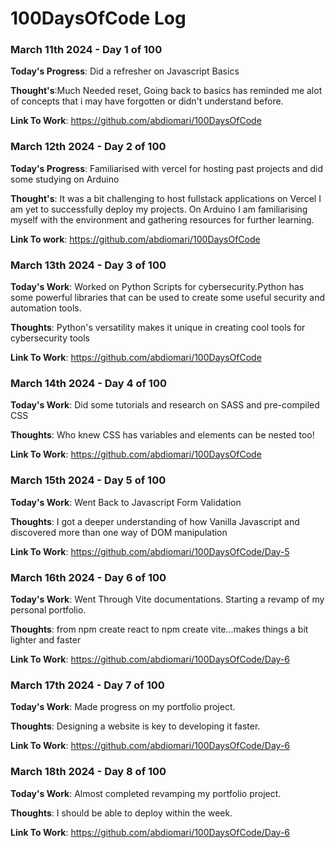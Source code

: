 # 100DaysOfCode Log 

### March 11th 2024 - Day 1 of 100

**Today's Progress**: Did a refresher on Javascript Basics

**Thought's**:Much Needed reset, Going back to basics has reminded me 
alot of concepts that i may have forgotten or didn't understand before.

**Link To Work**: https://github.com/abdiomari/100DaysOfCode

### March 12th 2024 - Day 2 of 100

**Today's Progress**: Familiarised with vercel for hosting past projects 
    and did some studying on Arduino 

**Thought's**: It was a bit challenging to host fullstack applications on Vercel
I am yet to successfully deploy my projects. On Arduino I am familiarising myself with the environment
and gathering resources for further learning.

**Link To work**: https://github.com/abdiomari/100DaysOfCode

### March 13th 2024 - Day 3 of 100

**Today's Work**: Worked on Python Scripts for cybersecurity.Python has some powerful libraries 
that can be used to create some useful security and automation tools.

**Thoughts**: Python's versatility makes it unique in creating cool tools for cybersecurity tools 

**Link To Work**: https://github.com/abdiomari/100DaysOfCode

### March 14th 2024 - Day 4 of 100

**Today's Work**: Did some tutorials and research on SASS and pre-compiled CSS

**Thoughts**: Who knew CSS has variables and elements can be nested too!

**Link To Work**: https://github.com/abdiomari/100DaysOfCode


### March 15th 2024 - Day 5 of 100

**Today's Work**: Went Back to Javascript Form Validation

**Thoughts**: I got a deeper understanding of how Vanilla Javascript and discovered more than one way of DOM manipulation

**Link To Work**: https://github.com/abdiomari/100DaysOfCode/Day-5


### March 16th 2024 - Day 6 of 100

**Today's Work**: Went Through Vite documentations. Starting a revamp of my personal portfolio.

**Thoughts**: from npm create react to npm create vite...makes things a bit lighter and faster

**Link To Work**: https://github.com/abdiomari/100DaysOfCode/Day-6


### March 17th 2024 - Day 7 of 100

**Today's Work**: Made progress on my portfolio project.

**Thoughts**: Designing a website is key to developing it faster.

**Link To Work**: https://github.com/abdiomari/100DaysOfCode/Day-6


### March 18th 2024 - Day 8 of 100

**Today's Work**: Almost completed revamping my portfolio project.

**Thoughts**: I should be able to deploy within the week.

**Link To Work**: https://github.com/abdiomari/100DaysOfCode/Day-6

